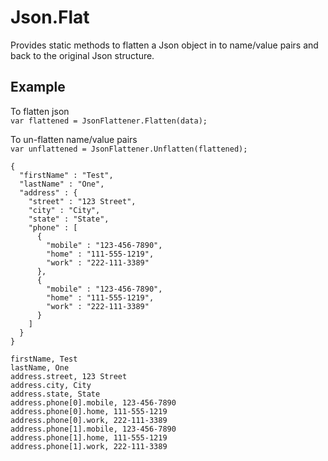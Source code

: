 # Json.Flat
Provides static methods to flatten a Json object in to name/value pairs and back to the original Json structure.

## Example
To flatten json  
```var flattened = JsonFlattener.Flatten(data);```

To un-flatten name/value pairs  
```var unflattened = JsonFlattener.Unflatten(flattened);```

```
{
  "firstName" : "Test",
  "lastName" : "One",
  "address" : {
    "street" : "123 Street",
    "city" : "City", 
    "state" : "State",
    "phone" : [
      {
        "mobile" : "123-456-7890",
        "home" : "111-555-1219",
        "work" : "222-111-3389"
      },
      {
        "mobile" : "123-456-7890",
        "home" : "111-555-1219",
        "work" : "222-111-3389"
      }
    ]
  }
}
```

```
firstName, Test
lastName, One
address.street, 123 Street
address.city, City
address.state, State
address.phone[0].mobile, 123-456-7890
address.phone[0].home, 111-555-1219
address.phone[0].work, 222-111-3389
address.phone[1].mobile, 123-456-7890
address.phone[1].home, 111-555-1219
address.phone[1].work, 222-111-3389
```
